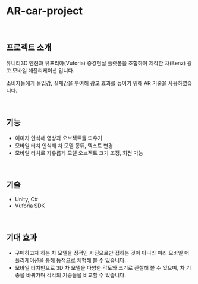 # AR-car-project


<br>

## 프로젝트 소개

유니티3D 엔진과 뷰포리아(Vuforia) 증강현실 플랫폼을 조합하여 제작한 차(Benz) 광고 모바일 애플리케이션 입니다. 

소비자들에게 몰입감, 실재감을 부여해 광고 효과를 높이기 위해 AR 기술을 사용하였습니다.



<br>



## 기능

- 이미지 인식해 영상과 오브젝트들 띄우기
- 모바일 터치 인식해 차 모델 종류, 텍스트 변경
- 모바일 터치로 자유롭게 모델 오브젝트 크기 조정, 회전 가능



<br>



## 기술

- Unity, C#
- Vuforia SDK 

<br>



## 기대 효과

- 구매하고자 하는 차 모델을 정적인 사진으로만 접하는 것이 아니라 미리 모바일 어플리케이션을 통해 동적으로 체험해 볼 수 있습니다.
- 모바일 터치만으로 3D 차 모델을 다양한 각도와 크기로 관찰해 볼 수 있으며, 차 기종을 바꿔가며 각각의 기종들을 비교할 수 있습니다.

<br>
